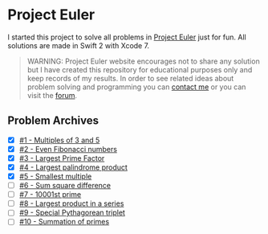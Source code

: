 # Project Euler

I started this project to solve all problems in [Project Euler](http://projecteuler.net) just for fun.
All solutions are made in Swift 2 with Xcode 7.

> WARNING: Project Euler website encourages not to share any solution but I have created this repository for educational purposes only and keep records of my results. In order to see related ideas about problem solving and programming you can [contact me](mailto:felix1262@gmail.com) or you can visit the [forum](http://projecteuler.chat/).

## Problem Archives
- [x] [#1 - Multiples of 3 and 5](https://projecteuler.net/problem=1)
- [x] [#2 - Even Fibonacci numbers](https://projecteuler.net/problem=2)
- [x] [#3 - Largest Prime Factor](https://projecteuler.net/problem=3)
- [x] [#4 - Largest palindrome product](https://projecteuler.net/problem=4)
- [x] [#5 - Smallest multiple](https://projecteuler.net/problem=5)
- [ ] [#6 - Sum square difference](https://projecteuler.net/problem=6)
- [ ] [#7 - 10001st prime](https://projecteuler.net/problem=7)
- [ ] [#8 - Largest product in a series](https://projecteuler.net/problem=8)
- [ ] [#9 - Special Pythagorean triplet](https://projecteuler.net/problem=9)
- [ ] [#10 - Summation of primes](https://projecteuler.net/problem=10)
